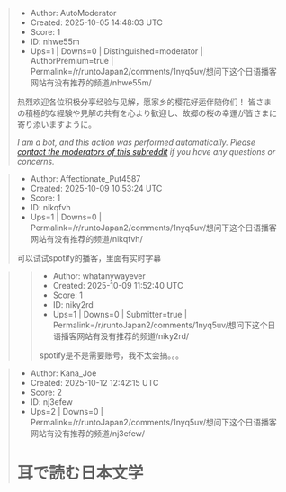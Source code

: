 > - Author: AutoModerator
> - Created: 2025-10-05 14:48:03 UTC
> - Score: 1
> - ID: nhwe55m
> - Ups=1 | Downs=0 | Distinguished=moderator | AuthorPremium=true | Permalink=/r/runtoJapan2/comments/1nyq5uv/想问下这个日语播客网站有没有推荐的频道/nhwe55m/
>
> 热烈欢迎各位积极分享经验与见解，愿家乡的樱花好运伴随你们！
> 皆さまの積極的な経験や見解の共有を心より歓迎し、故郷の桜の幸運が皆さまに寄り添いますように。
> 
> *I am a bot, and this action was performed automatically. Please [contact the moderators of this subreddit](/message/compose/?to=/r/runtoJapan2) if you have any questions or concerns.*

> - Author: Affectionate_Put4587
> - Created: 2025-10-09 10:53:24 UTC
> - Score: 1
> - ID: nikqfvh
> - Ups=1 | Downs=0 | Permalink=/r/runtoJapan2/comments/1nyq5uv/想问下这个日语播客网站有没有推荐的频道/nikqfvh/
>
> 可以试试spotify的播客，里面有实时字幕

>> - Author: whatanywayever
>> - Created: 2025-10-09 11:52:40 UTC
>> - Score: 1
>> - ID: niky2rd
>> - Ups=1 | Downs=0 | Submitter=true | Permalink=/r/runtoJapan2/comments/1nyq5uv/想问下这个日语播客网站有没有推荐的频道/niky2rd/
>>
>> spotify是不是需要账号，我不太会搞。。。

> - Author: Kana_Joe
> - Created: 2025-10-12 12:42:15 UTC
> - Score: 2
> - ID: nj3efew
> - Ups=2 | Downs=0 | Permalink=/r/runtoJapan2/comments/1nyq5uv/想问下这个日语播客网站有没有推荐的频道/nj3efew/
>
> # 耳で読む日本文学
